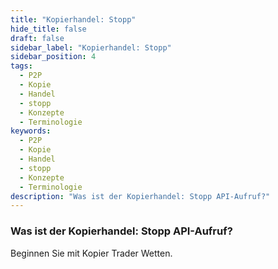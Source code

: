 ```yaml
---
title: "Kopierhandel: Stopp"
hide_title: false
draft: false
sidebar_label: "Kopierhandel: Stopp"
sidebar_position: 4
tags:
  - P2P
  - Kopie
  - Handel
  - stopp
  - Konzepte
  - Terminologie
keywords:
  - P2P
  - Kopie
  - Handel
  - stopp
  - Konzepte
  - Terminologie
description: "Was ist der Kopierhandel: Stopp API-Aufruf?"
---
```


### Was ist der Kopierhandel: Stopp API-Aufruf?

Beginnen Sie mit Kopier Trader Wetten.
